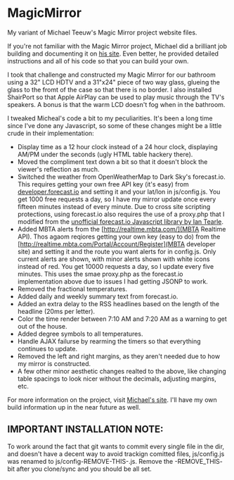 # MagicMirror
My variant of Michael Teeuw's Magic Mirror project website files.

If you're not familiar with the Magic Mirror project, Michael did a brilliant job building and documenting
it on [his site](http://michaelteeuw.nl/tagged/magicmirror).  Even better, he provided detailed instructions
and all of his code so that you can build your own.

I took that challenge and constructed my Magic Mirror for our bathroom using a 32" LCD HDTV and a 31"x24" piece
of two way glass, glueing the glass to the fromt of the case so that there is no border.  I also installed
ShairPort so that Apple AirPlay can be used to play music through the TV's speakers.  A bonus is that the
warm LCD doesn't fog when in the bathroom.

I tweaked Micheal's code a bit to my peculiarities.  It's been a long time since I've done any Javascript,
so some of these changes might be a little crude in their implementation:
- Display time as a 12 hour clock instead of a 24 hour clock, displaying AM/PM under the seconds (ugly
HTML table hackery there).
- Moved the compliment text down a bit so that it doesn't block the viewer's reflection as much.
- Switched the weather from OpenWeatherMap to Dark Sky's forecast.io.  This requires getting your own
free API key (it's easy) from [developer.forecast.io](developer.forecast.io) and setting it and your lat/lon in js/config.js.
You get 1000 free requests a day, so I have my mirror update once every fifteen minutes instead of
every minute.  Due to cross site scripting protections, using forecast.io also requires the use of
a proxy.php that I modified from the [unofficial forecast.io Javascript library by Ian Tearle](https://github.com/iantearle/forecast.io-javascript-api).
- Added MBTA alerts from the [http://realtime.mbta.com/](MBTA Realtime API).  Thos agaom reqiores getting your own key (easy to do) from the [http://realtime.mbta.com/Portal/Account/Register](MBTA developer site) and setting it and the route you want alerts for in config.js.  Only current alerts are shown, with minor alerts shown with white icons instead of red.  You get 10000 requests a day, so I update every five minutes.  This uses the smae proxy.php as the forecast.io implementation above due to issues I had getting JSONP to work.
- Removed the fractional temperatures.
- Added daily and weekly summary text from forecast.io.
- Added an extra delay to the RSS headlines based on the length of the headline (20ms per letter).
- Color the time render between 7:10 AM and 7:20 AM as a warning to get out of the house.
- Added degree symbols to all temperatures.
- Handle AJAX failurse by rearming the timers so that everything continues to update.
- Removed the left and right margins, as they aren't needed due to how my mirror is constructed.
- A few other minor aesthetic changes realted to the above, like changing table spacings to look nicer
without the decimals, adjusting margins, etc.

For more information on the project, visit [Michael's site](http://michaelteeuw.nl/tagged/magicmirror).
I'll have my own build information up in the near future as well.


## IMPORTANT INSTALLATION NOTE:
To work around the fact that git wants to commit every single file in the dir, and doesn't have a decent
way to avoid trackign comitted files, js/config.js was renamed to js/config-REMOVE-THIS-.js.  Remove the
-REMOVE_THIS- bit after you clone/sync and you should be all set.
